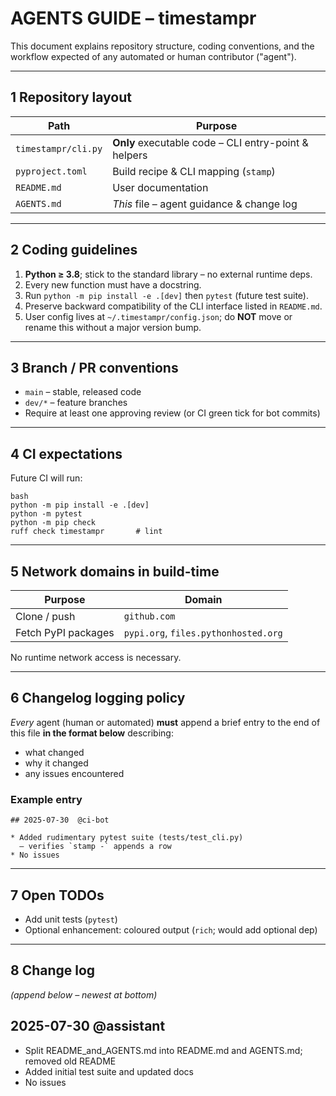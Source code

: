 # AGENTS GUIDE – timestampr

This document explains repository structure, coding conventions, and the workflow expected of any automated or human contributor ("agent").

---

## 1 Repository layout

| Path                | Purpose                                              |
| ------------------- | ---------------------------------------------------- |
| `timestampr/cli.py` | **Only** executable code – CLI entry-point & helpers |
| `pyproject.toml`    | Build recipe & CLI mapping (`stamp`)                 |
| `README.md`         | User documentation                                   |
| `AGENTS.md`         | *This* file – agent guidance & change log            |

---

## 2 Coding guidelines

1. **Python ≥ 3.8**; stick to the standard library – no external runtime deps.
2. Every new function must have a docstring.
3. Run `python -m pip install -e .[dev]` then `pytest` (future test suite).
4. Preserve backward compatibility of the CLI interface listed in `README.md`.
5. User config lives at `~/.timestampr/config.json`; do **NOT** move or rename this without a major version bump.

---

## 3 Branch / PR conventions

- `main` – stable, released code
- `dev/*` – feature branches
- Require at least one approving review (or CI green tick for bot commits)

---

## 4 CI expectations

Future CI will run:

```
bash
python -m pip install -e .[dev]
python -m pytest
python -m pip check
ruff check timestampr       # lint
```

---

## 5 Network domains in build-time

| Purpose             | Domain                               |
| ------------------- | ------------------------------------ |
| Clone / push        | `github.com`                         |
| Fetch PyPI packages | `pypi.org`, `files.pythonhosted.org` |

No runtime network access is necessary.

---

## 6 Changelog logging policy

*Every* agent (human or automated) **must** append a brief entry to the end of this file **in the format below** describing:

- what changed
- why it changed
- any issues encountered

### Example entry

```
## 2025-07-30  @ci-bot

* Added rudimentary pytest suite (tests/test_cli.py)  
  – verifies `stamp -` appends a row  
* No issues
```

---

## 7 Open TODOs

- Add unit tests (`pytest`)
- Optional enhancement: coloured output (`rich`; would add optional dep)

---

## 8 Change log

*(append below – newest at bottom)*

## 2025-07-30  @assistant

* Split README_and_AGENTS.md into README.md and AGENTS.md; removed old README
* Added initial test suite and updated docs
* No issues

